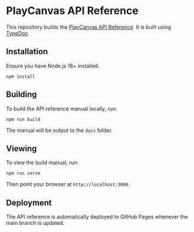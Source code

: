 # PlayCanvas API Reference

This repository builds the [PlayCanvas API Reference](https://api.playcanvas.com/). It is built using [TypeDoc](https://typedoc.org/).

## Installation

Ensure you have Node.js 18+ installed.

    npm install

## Building

To build the API reference manual locally, run:

    npm run build

The manual will be output to the `docs` folder.

## Viewing

To view the build manual, run:

    npm run serve

Then point your browser at `http://localhost:3000`.

## Deployment

The API reference is automatically deployed to GitHub Pages whenever the main branch is updated.
